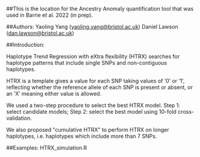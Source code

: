 ##This is the location for the Ancestry Anomaly quantification tool that was used in Barrie et al. 2022 (in prep).

##Authors: 
Yaoling Yang (yaoling.yang@bristol.ac.uk)
Daniel Lawson (dan.lawson@bristol.ac.uk)

##Introduction:

Haplotype Trend Regression with eXtra flexibility (HTRX) searches for haplotype patterns that include single SNPs and non-contiguous haplotypes.

HTRX is a template gives a value for each SNP taking values of ‘0’ or ‘1’, reflecting whether the reference allele of each SNP is present or absent, or an ‘X’ meaning either value is allowed.

We used a two-step procedure to select the best HTRX model. 
Step 1: select candidate models;
Step 2: select the best model using 10-fold cross-validation.

We also proposed "cumulative HTRX" to perform HTRX on longer haplotypes, i.e. haplotypes which include more than 7 SNPs.

##Examples:
HTRX_simulation.R
